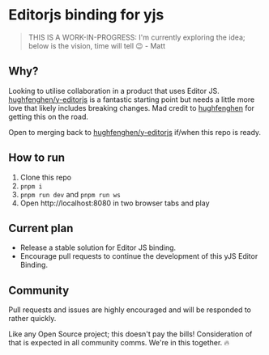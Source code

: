 # Editorjs binding for yjs

> THIS IS A WORK-IN-PROGRESS: I'm currently exploring the idea; below is the vision, time will tell 😉 - Matt

## Why?

Looking to utilise collaboration in a product that uses Editor JS. [hughfenghen/y-editorjs](https://github.com/hughfenghen/y-editorjs) is a fantastic starting point but needs a little more love that likely includes breaking changes. Mad credit to [hughfenghen](https://github.com/hughfenghen) for getting this on the road.

Open to merging back to [hughfenghen/y-editorjs](https://github.com/hughfenghen/y-editorjs) if/when this repo is ready.


## How to run

1. Clone this repo
2. `pnpm i`
3. `pnpm run dev` and `pnpm run ws`
4. Open http://localhost:8080 in two browser tabs and play


## Current plan

- Release a stable solution for Editor JS binding.
- Encourage pull requests to continue the development of this yJS Editor Binding.


## Community

Pull requests and issues are highly encouraged and will be responded to rather quickly.

Like any Open Source project; this doesn't pay the bills! Consideration of that is expected in all community comms. We're in this together. 🔥